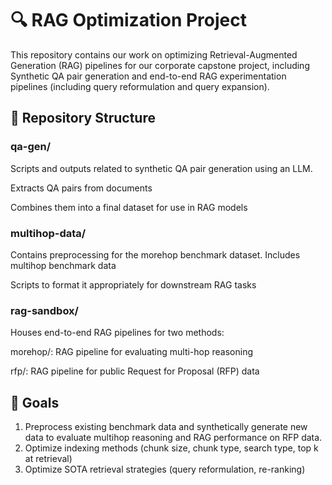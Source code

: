 # 🔍 RAG Optimization Project

This repository contains our work on optimizing Retrieval-Augmented Generation (RAG) pipelines for our corporate capstone project, including Synthetic QA pair generation and end-to-end RAG experimentation pipelines (including query reformulation and query expansion).

## 📁 Repository Structure
### qa-gen/
Scripts and outputs related to synthetic QA pair generation using an LLM.

Extracts QA pairs from documents

Combines them into a final dataset for use in RAG models

### multihop-data/
Contains preprocessing for the morehop benchmark dataset.
Includes multihop benchmark data

Scripts to format it appropriately for downstream RAG tasks

### rag-sandbox/
Houses end-to-end RAG pipelines for two methods:

morehop/: RAG pipeline for evaluating multi-hop reasoning

rfp/: RAG pipeline for public Request for Proposal (RFP) data

## 📌 Goals
1. Preprocess existing benchmark data and synthetically generate new data to evaluate multihop reasoning and RAG performance on RFP data.
2. Optimize indexing methods (chunk size, chunk type, search type, top k at retrieval)
3. Optimize SOTA retrieval strategies (query reformulation, re-ranking)

